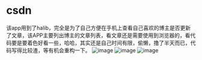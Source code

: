 # csdn
该app用到了halib，完全是为了自己方便在手机上查看自己喜欢的博主是否更新了文章，该APP主要列出博主的文章列表，看文章还是需要使用到浏览器的，看代码要是要着色好看一些，哈哈，其实还是自己时间有限，偷懒，撸了半天而已，代码写得比较渣，等有机会重构一下。
![image](https://github.com/ButBueatiful/dotvim/raw/master/screenshots/vim-screenshot.jpg)
![image](https://github.com/ButBueatiful/dotvim/raw/master/screenshots/vim-screenshot.jpg)
![image](https://github.com/ButBueatiful/dotvim/raw/master/screenshots/vim-screenshot.jpg)
